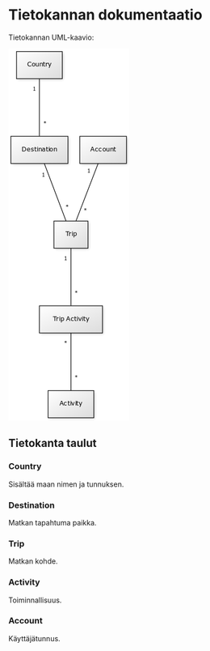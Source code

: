 # Tietokannan dokumentaatio

Tietokannan UML-kaavio:

![alt](images/diagram.png)

## Tietokanta taulut

### Country

Sisältää maan nimen ja tunnuksen.

### Destination

Matkan tapahtuma paikka.

### Trip

Matkan kohde.

### Activity

Toiminnallisuus.

### Account

Käyttäjätunnus.